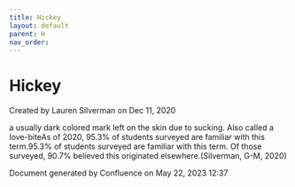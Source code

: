 ```yaml
---
title: Hickey
layout: default
parent: H
nav_order:
---
```


# Hickey

Created by  Lauren Silverman on Dec 11, 2020

a usually dark colored mark left on the skin due to sucking. Also called a love-biteAs of 2020, 95.3% of students surveyed are familiar with this term.95.3% of students surveyed are familiar with this term. Of those surveyed, 90.7% believed this originated elsewhere.(Silverman, G-M, 2020)

Document generated by Confluence on May 22, 2023 12:37


